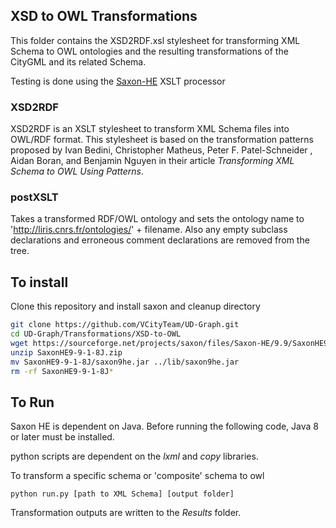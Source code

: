## XSD to OWL Transformations
This folder contains the XSD2RDF.xsl stylesheet for transforming XML Schema to OWL ontologies and the resulting transformations of the CityGML and its related Schema.

Testing is done using the [Saxon-HE](http://saxon.sourceforge.net/) XSLT processor

### XSD2RDF
XSD2RDF is an XSLT stylesheet to transform XML Schema files into OWL/RDF format. This stylesheet is based on the transformation patterns proposed by Ivan Bedini, Christopher Matheus, Peter F. Patel-Schneider , Aidan Boran, and Benjamin Nguyen in their article _Transforming XML Schema to OWL Using Patterns_.

### postXSLT
Takes a transformed RDF/OWL ontology and sets the ontology name to 'http://liris.cnrs.fr/ontologies/' + filename. Also any empty subclass declarations and erroneous comment declarations are removed from the tree.

## To install
Clone this repository and install saxon and cleanup directory
```bash
git clone https://github.com/VCityTeam/UD-Graph.git
cd UD-Graph/Transformations/XSD-to-OWL
wget https://sourceforge.net/projects/saxon/files/Saxon-HE/9.9/SaxonHE9-9-1-8J.zip/download
unzip SaxonHE9-9-1-8J.zip
mv SaxonHE9-9-1-8J/saxon9he.jar ../lib/saxon9he.jar
rm -rf SaxonHE9-9-1-8J*
```

## To Run
Saxon HE is dependent on Java. Before running the following code, Java 8 or later must be installed.

python scripts are dependent on the _lxml_ and _copy_ libraries.

To transform a specific schema or 'composite' schema to owl
```
python run.py [path to XML Schema] [output folder]
```
Transformation outputs are written to the _Results_ folder.
